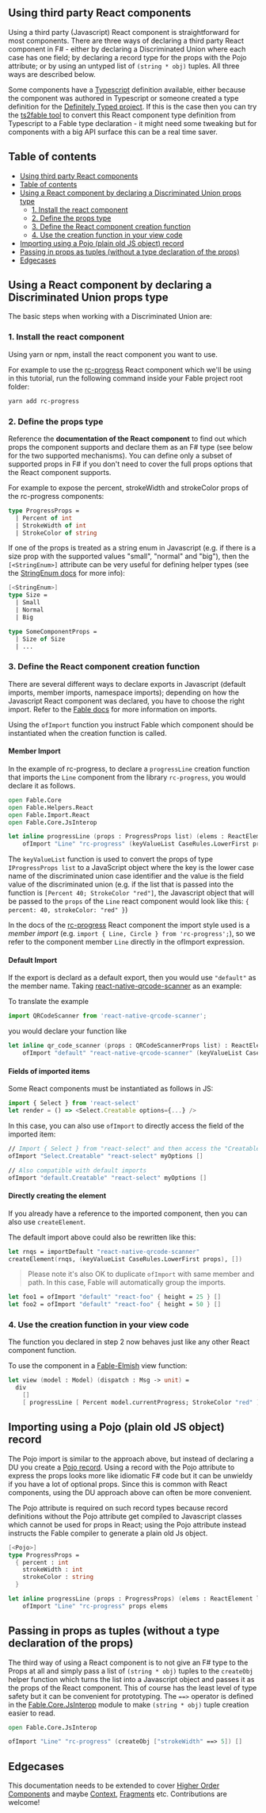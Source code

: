 ## Using third party React components

Using a third party (Javascript) React component is straightforward for most components. There are three ways of declaring a third party React component in F# - either by declaring a Discriminated Union where each case has one field; by declaring a record type for the props with the Pojo attribute; or by using an untyped list of `(string * obj)` tuples. All three ways are described below.

Some components have a [Typescript](https://www.typescriptlang.org/) definition available, either because the component was authored in Typescript or someone created a type definition for the [Definitely Typed project](https://definitelytyped.org/). If this is the case then you can try the [ts2fable tool](https://github.com/fable-compiler/ts2fable) to convert this React component type definition from Typescript to a Fable type declaration - it might need some tweaking but for components with a big API surface this can be a real time saver.

## Table of contents

<!-- TOC -->

- [Using third party React components](#using-third-party-react-components)
- [Table of contents](#table-of-contents)
- [Using a React component by declaring a Discriminated Union props type](#using-a-react-component-by-declaring-a-discriminated-union-props-type)
  - [1. Install the react component](#1-install-the-react-component)
  - [2. Define the props type](#2-define-the-props-type)
  - [3. Define the React component creation function](#3-define-the-react-component-creation-function)
  - [4. Use the creation function in your view code](#4-use-the-creation-function-in-your-view-code)
- [Importing using a Pojo (plain old JS object) record](#importing-using-a-pojo-plain-old-js-object-record)
- [Passing in props as tuples (without a type declaration of the props)](#passing-in-props-as-tuples-without-a-type-declaration-of-the-props)
- [Edgecases](#edgecases)

<!-- /TOC -->

## Using a React component by declaring a Discriminated Union props type

The basic steps when working with a Discriminated Union are:

### 1. Install the react component

Using yarn or npm, install the react component you want to use.

For example to use the [rc-progress](https://github.com/react-component/progress) React component which we'll be using in this tutorial, run the following command inside your Fable project root folder:

```bash
yarn add rc-progress
```

### 2. Define the props type

Reference the **documentation of the React component** to find out which props the component supports and declare them as an F# type (see below for the two supported mechanisms). You can define only a subset of supported props in F# if you don't need to cover the full props options that the React component supports.

For example to expose the percent, strokeWidth and strokeColor props of the rc-progress components:

```fsharp
type ProgressProps =
  | Percent of int
  | StrokeWidth of int
  | StrokeColor of string
```

If one of the props is treated as a string enum in Javascript (e.g. if there is a size prop with the supported values "small", "normal" and "big"), then the `[<StringEnum>]` attribute can be very useful for defining helper types (see the [StringEnum docs](http://fable.io/docs/interacting.html#stringenum-attribute) for more info):

```fsharp
[<StringEnum>]
type Size =
  | Small
  | Normal
  | Big

type SomeComponentProps =
  | Size of Size
  | ...
```

### 3. Define the React component creation function

There are several different ways to declare exports in Javascript (default imports, member imports, namespace imports); depending on how the Javascript React component was declared, you have to choose the right import. Refer to the [Fable docs](http://fable.io/docs/interacting.html#importing-javascript-code) for more information on imports.

Using the `ofImport` function you instruct Fable which component should be instantiated when the creation function is called.

#### Member Import

In the example of rc-progress, to declare a `progressLine` creation function that imports the `Line` component from the library `rc-progress`, you would declare it as follows.

```fsharp
open Fable.Core
open Fable.Helpers.React
open Fable.Import.React
open Fable.Core.JsInterop

let inline progressLine (props : ProgressProps list) (elems : ReactElement list) : ReactElement =
    ofImport "Line" "rc-progress" (keyValueList CaseRules.LowerFirst props) elems
```

The `keyValueList` function is used to convert the props of type `IProgressProps list` to a JavaScript object where the key is the lower case name of the discriminated union case identifier and the value is the field value of the discriminated union (e.g. if the list that is passed into the function is `[Percent 40; StrokeColor "red"]`, the Javascript object that will be passed to the `props` of the `Line` react component would look like this: `{ percent: 40, strokeColor: "red" }`)

In the docs of the [rc-progress](https://github.com/react-component/progress) React component the import style used is a *member import* (e.g. `import { Line, Circle } from 'rc-progress';`), so we refer to the component member `Line` directly in the ofImport expression.

#### Default Import

If the export is declard as a default export, then you would use ``"default"`` as the member name.
Taking [react-native-qrcode-scanner](https://github.com/moaazsidat/react-native-qrcode-scanner) as an example:

To translate the example

```js
import QRCodeScanner from 'react-native-qrcode-scanner';
```

you would declare your function like

```fsharp
let inline qr_code_scanner (props : QRCodeScannerProps list) : ReactElement =
    ofImport "default" "react-native-qrcode-scanner" (keyValueList CaseRules.LowerFirst props) []
```

#### Fields of imported items

Some React components must be instantiated as follows in JS:

```js
import { Select } from 'react-select'
let render = () => <Select.Creatable options={...} />
```

In this case, you can also use `ofImport` to directly access the field of the imported item:

```fsharp
// Import { Select } from "react-select" and then access the "Creatable" field
ofImport "Select.Creatable" "react-select" myOptions []

// Also compatible with default imports
ofImport "default.Creatable" "react-select" myOptions []
```

#### Directly creating the element

If you already have a reference to the imported component, then you can also use ``createElement``.

The default import above could also be rewritten like this:

```fsharp
let rnqs = importDefault "react-native-qrcode-scanner"
createElement(rnqs, (keyValueList CaseRules.LowerFirst props), [])
```

> Please note it's also OK to duplicate `ofImport` with same member and path. In this case, Fable will automatically group the imports.

```fsharp
let foo1 = ofImport "default" "react-foo" { height = 25 } []
let foo2 = ofImport "default" "react-foo" { height = 50 } []
```

### 4. Use the creation function in your view code

The function you declared in step 2 now behaves just like any other React component function.

To use the component in a [Fable-Elmish](https://fable-elmish.github.io/elmish/) view function:

```fsharp
let view (model : Model) (dispatch : Msg -> unit) =
  div
    []
    [ progressLine [ Percent model.currentProgress; StrokeColor "red" ] [] ]
```

## Importing using a Pojo (plain old JS object) record

The Pojo import is similar to the approach above, but instead of declaring a DU you create a [Pojo record](http://fable.io/docs/interacting.html#plain-old-javascript-objects). Using a record with the Pojo attribute to express the props looks more like idiomatic F# code but it can be unwieldy if you have a lot of optional props. Since this is common with React components, using the DU approach above can often be more convenient.

The Pojo attribute is required on such record types because record definitions without the Pojo attribute get compiled to Javascript classes which cannot be used for props in React; using the Pojo attribute instead instructs the Fable compiler to generate a plain old Js object.

```fsharp
[<Pojo>]
type ProgressProps =
  { percent : int
    strokeWidth : int
    strokeColor : string
  }

let inline progressLine (props : ProgressProps) (elems : ReactElement list) : ReactElement =
    ofImport "Line" "rc-progress" props elems
```

## Passing in props as tuples (without a type declaration of the props)

The third way of using a React component is to not give an F# type to the Props at all and simply pass a list of `(string * obj)` tuples to the `createObj` helper function which turns the list into a Javascript object and passes it as the props of the React component. This of course has the least level of type safety but it can be convenient for prototyping. The `==>` operator is defined in the [Fable.Core.JsInterop](http://fable.io/docs/interacting.html#plain-old-javascript-objects) module to make `(string * obj)` tuple creation easier to read.

```fsharp
open Fable.Core.JsInterop

ofImport "Line" "rc-progress" (createObj ["strokeWidth" ==> 5]) []
```

## Edgecases

This documentation needs to be extended to cover [Higher Order Components](https://reactjs.org/docs/higher-order-components.html) and maybe [Context](https://reactjs.org/docs/context.html), [Fragments](https://reactjs.org/docs/fragments.html) etc. Contributions are welcome!
